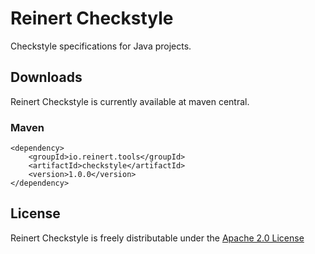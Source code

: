 Reinert Checkstyle
==

Checkstyle specifications for Java projects.

## Downloads
Reinert Checkstyle is currently available at maven central.

### Maven
```
<dependency>
    <groupId>io.reinert.tools</groupId>
    <artifactId>checkstyle</artifactId>
    <version>1.0.0</version>
</dependency>
```

## License
Reinert Checkstyle is freely distributable under the [Apache 2.0 License](http://www.apache.org/licenses/LICENSE-2.0.html)
